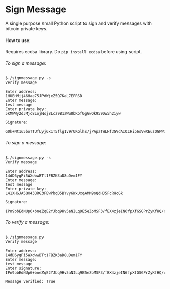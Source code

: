 Sign Message
===========

A single purpose small Python script to sign and verify messages with bitcoin private keys.


#### How to use:

Requires ecdsa library. Do `pip install ecdsa` before using script.

###### To sign a message:
    $./signmessage.py -s
    Verify message

    Enter address:
    1HUBHMij46Hae75JPdWjeZ5Q7KaL7EFRSD
    Enter message:
    test message
    Enter private key:
    5KMWWy2d3Mjc8LojNoj8Lcz9B1aWu8bRofUgGwQk959Dw5h2iyw

    Signature:
    
    G0k+Nt1u5boTTUfLyj6x1T5flg1v9rUKGlhs/jPApaTWLHf3GVdAIOIHip6sVwXEuzQGPWIlS0VT+yryXiDaavw=


###### To sign a message:
    $./signmessage.py -s
    Verify message

    Enter address:
    14dD6ygPi5WXdwwBTt1FBZK3aD8uDem1FY
    Enter message:
    test message
    Enter private key:
    L41XHGJA5QX43QRG3FEwPbqD5BYvy6WxUxqAMM9oQdHJ5FcRHcGk

    Signature:
    
    IPn9bbEdNUp6+bneZqE2YJbq9Hv5aNILq9E5eZoMSF3/fBX4zjeIN6fpXfGSGPrZyKfHQ/c/kTSP+NIwmyTzMfk=


###### To verify a message:
    $./signmessage.py
    Verify message

    Enter address:
    14dD6ygPi5WXdwwBTt1FBZK3aD8uDem1FY
    Enter message:
    test message
    Enter signature:
    IPn9bbEdNUp6+bneZqE2YJbq9Hv5aNILq9E5eZoMSF3/fBX4zjeIN6fpXfGSGPrZyKfHQ/c/kTSP+NIwmyTzMfk=

    Message verified: True
